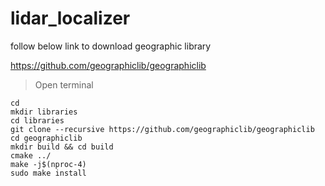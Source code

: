 # lidar_localizer

follow below link to download geographic library

https://github.com/geographiclib/geographiclib

> Open terminal

```
cd
mkdir libraries
cd libraries
git clone --recursive https://github.com/geographiclib/geographiclib
cd geographiclib
mkdir build && cd build
cmake ../
make -j$(nproc-4)
sudo make install
```
